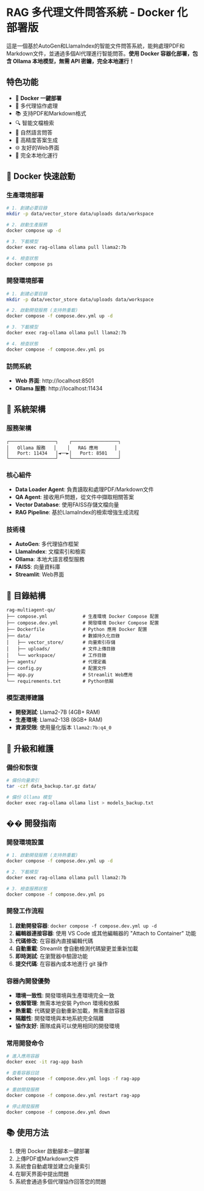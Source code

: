 # RAG 多代理文件問答系統 - Docker 化部署版

這是一個基於AutoGen和LlamaIndex的智能文件問答系統，能夠處理PDF和Markdown文件，並通過多個AI代理進行智能問答。**使用 Docker 容器化部署，包含 Ollama 本地模型，無需 API 密鑰，完全本地運行！**

## 特色功能

- 🐳 **Docker 一鍵部署**
- 🚀 多代理協作處理
- 📚 支持PDF和Markdown格式
- 🔍 智能文檔檢索
- 💬 自然語言問答
- 🎯 高精度答案生成
- 🌐 友好的Web界面
- 🦙 完全本地化運行

## 🐳 Docker 快速啟動

### 生產環境部署

```bash
# 1. 創建必要目錄
mkdir -p data/vector_store data/uploads data/workspace

# 2. 啟動生產服務
docker compose up -d

# 3. 下載模型
docker exec rag-ollama ollama pull llama2:7b

# 4. 檢查狀態
docker compose ps
```

### 開發環境部署

```bash
# 1. 創建必要目錄
mkdir -p data/vector_store data/uploads data/workspace

# 2. 啟動開發服務 (支持熱重載)
docker compose -f compose.dev.yml up -d

# 3. 下載模型
docker exec rag-ollama ollama pull llama2:7b

# 4. 檢查狀態
docker compose -f compose.dev.yml ps
```

### 訪問系統
- **Web 界面**: http://localhost:8501
- **Ollama 服務**: http://localhost:11434

## 🔧 系統架構

### 服務架構
```
┌─────────────────┐    ┌─────────────────┐
│   Ollama 服務   │    │   RAG 應用      │
│   Port: 11434   │◄──►│   Port: 8501    │
└─────────────────┘    └─────────────────┘
```

### 核心組件
- **Data Loader Agent**: 負責讀取和處理PDF/Markdown文件
- **QA Agent**: 接收用戶問題，從文件中擷取相關答案
- **Vector Database**: 使用FAISS存儲文檔向量
- **RAG Pipeline**: 基於LlamaIndex的檢索增強生成流程

### 技術棧
- **AutoGen**: 多代理協作框架
- **LlamaIndex**: 文檔索引和檢索
- **Ollama**: 本地大語言模型服務
- **FAISS**: 向量資料庫
- **Streamlit**: Web界面

## 📁 目錄結構

```
rag-multiagent-qa/
├── compose.yml             # 生產環境 Docker Compose 配置
├── compose.dev.yml         # 開發環境 Docker Compose 配置
├── Dockerfile              # Python 應用 Docker 配置
├── data/                   # 數據持久化目錄
│   ├── vector_store/       # 向量索引存儲
│   ├── uploads/            # 文件上傳目錄
│   └── workspace/          # 工作目錄
├── agents/                 # 代理定義
├── config.py               # 配置文件
├── app.py                  # Streamlit Web應用
└── requirements.txt        # Python依賴
```

### 模型選擇建議
- **開發測試**: Llama2-7B (4GB+ RAM)
- **生產環境**: Llama2-13B (8GB+ RAM)
- **資源受限**: 使用量化版本 `llama2:7b:q4_0`

## 🔄 升級和維護

### 備份和恢復
```bash
# 備份向量索引
tar -czf data_backup.tar.gz data/

# 備份 Ollama 模型
docker exec rag-ollama ollama list > models_backup.txt
```

## �� 開發指南

### 開發環境設置

```bash
# 1. 啟動開發服務 (支持熱重載)
docker compose -f compose.dev.yml up -d

# 2. 下載模型
docker exec rag-ollama ollama pull llama2:7b

# 3. 檢查服務狀態
docker compose -f compose.dev.yml ps
```

### 開發工作流程

1. **啟動開發容器**: `docker compose -f compose.dev.yml up -d`
2. **編輯器連接容器**: 使用 VS Code 或其他編輯器的 "Attach to Container" 功能
3. **代碼修改**: 在容器內直接編輯代碼
4. **自動重載**: Streamlit 會自動檢測代碼變更並重新加載
5. **即時測試**: 在瀏覽器中驗證功能
6. **提交代碼**: 在容器內或本地進行 git 操作

### 容器內開發優勢

- **環境一致性**: 開發環境與生產環境完全一致
- **依賴管理**: 無需本地安裝 Python 環境和依賴
- **熱重載**: 代碼變更自動重新加載，無需重啟容器
- **隔離性**: 開發環境與本地系統完全隔離
- **協作友好**: 團隊成員可以使用相同的開發環境

### 常用開發命令

```bash
# 進入應用容器
docker exec -it rag-app bash

# 查看容器日誌
docker compose -f compose.dev.yml logs -f rag-app

# 重啟開發服務
docker compose -f compose.dev.yml restart rag-app

# 停止開發服務
docker compose -f compose.dev.yml down
```

## 📚 使用方法

1. 使用 Docker 啟動腳本一鍵部署
2. 上傳PDF或Markdown文件
3. 系統會自動處理並建立向量索引
4. 在聊天界面中提出問題
5. 系統會通過多個代理協作回答您的問題




